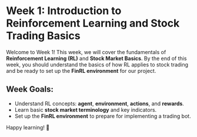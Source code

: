 # Week 1: Introduction to Reinforcement Learning and Stock Trading Basics

Welcome to Week 1! This week, we will cover the fundamentals of **Reinforcement Learning (RL)** and **Stock Market Basics**. By the end of this week, you should understand the basics of how RL applies to stock trading and be ready to set up the **FinRL environment** for our project.

## Week Goals:
- Understand RL concepts: **agent**, **environment**, **actions**, and **rewards**.
- Learn basic **stock market terminology** and key indicators.
- Set up the **FinRL environment** to prepare for implementing a trading bot.


Happy learning! 🚀
